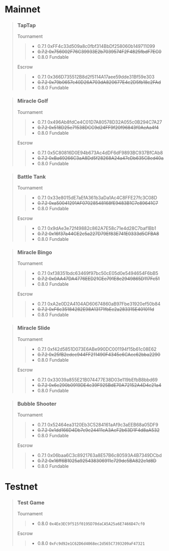 # Mainnet
> ### TapTap
> Tournament
>> * 0.7.1 0xFF4c33d509a8c0fbf314BbDf258060b149711099
>> * ~~0.7.2 0x756002F76C39933E2b7039574F2F4825fbdF7EC0~~
>> * 0.8.0 Fundable
>>
> Escrow
>> * 0.7.1 0x366D735512B8d2f5114A17aee59dde31Bf59e303
>> * ~~0.7.2 0x79b0657c40D26A703dA820677E4c2D5fb18c2FAd~~
>> * 0.8.0 Fundable

> ### Miracle Golf
> Tournament
>> * 0.7.1 0x496Ab8fdCe4C01D7A80578D32A055c0B294C7A27
>> * ~~0.7.2 0x518D25e71538DCC9d24FF9f20f96843f0AeAa4f4~~
>> * 0.8.0 Fundable
>>
> Escrow
>> * 0.7.1 0x5C80816D0E94b673Ac4dDF6dF9893BC937BfCAb8
>> * ~~0.7.2 0xBa69266C3aA8Dd5f28268A24a47cDb635C8ed40a~~
>> * 0.8.0 Fundable

> ### Battle Tank
> Tournament
>> * 0.7.1 0x33e8015dE7aEfA361b3aDa1Ac4C8FFE27fc3C08D
>> * ~~0.7.2 0xa50041291AF07028548168fE9483B1C7e89641C7~~
>> * 0.8.0 Fundable
>>
> Escrow
>> * 0.7.1 0x9dAe3e72f49882c862A7E58c71e4d28C7baf1Bb1
>> * ~~0.7.2 0x16f37a44CE2c5a227D79Ef83E741E0333d5CFBA8~~
>> * 0.8.0 Fundable

> ### Miracle Bingo
> Tournament
>> * 0.7.1 0xf38351bdc63469f97bc50cE05d0e5494654F6bB5
>> * ~~0.7.2 0x0AA47DA4776EED21CEe791E8e2949865D117Fc51~~
>> * 0.8.0 Fundable
>>
> Escrow
>> * 0.7.1 0xA2e0D2A4104AD60674860aB97Fbe31920ef50b84
>> * ~~0.7.2 0xF6c35184282E98A13171fbEe2a283315E401011d~~
>> * 0.8.0 Fundable

> ### Miracle Slide
> Tournament
>> * 0.7.1 0xf42d5851D073E6ABe990DC001194f15b61c08E62
>> * ~~0.7.2 0x25fB2edec944FF211490F4345e6CAcc62bba2290~~
>> * 0.8.0 Fundable
>>
> Escrow
>> * 0.7.1 0x33039a855E21B074477E38D03e119bEfbB8bbd69
>> * ~~0.7.2 0x6e290b0919DE4c39F925BdE70A72152A4D4c21a4~~
>> * 0.8.0 Fundable

> ### Bubble Shooter
> Tournament
>> * 0.7.1 0x52464ea3120Eb3C5284161aAf9c3aEEB68a05DF9
>> * ~~0.7.2 0x1dd166D4Db7c9c24411cA3AeF2b63D1F4d8aA532~~
>> * 0.8.0 Fundable
>>
> Escrow
>> * 0.7.1 0x06baa6C3c8921763a8E57B6c80593A4B7349DCbd
>> * ~~0.7.2 0x16ff6B1025a925438306911e729dc5BA822e1d8D~~
>> * 0.8.0 Fundable

# Testnet
> ### Test Game
> Tournament
>> * 0.8.0 `0x4Ee3EC9f515f0195D70daCA5A25a6E7466D47cf0` 
>>
> Escrow
>> * 0.8.0 `0xFc9d92e1C62D6d4068ec2d565C7393209aF47321`